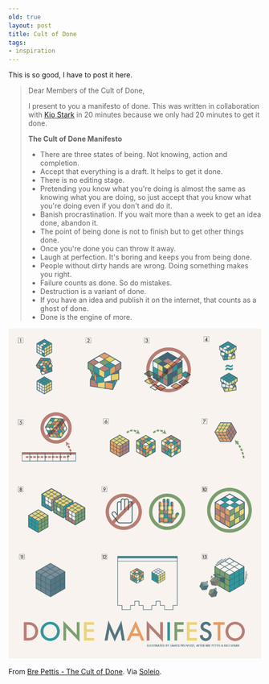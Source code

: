 ```yaml
---
old: true
layout: post
title: Cult of Done
tags:
- inspiration
---
```


This is so good, I have to post it here.

> Dear Members of the Cult of Done,
>
> I present to you a manifesto of done. This was written in collaboration with [Kio Stark](http://municipalarchive.wordpress.com/) in 20 minutes because we only had 20 minutes to get it done.
>
> **The Cult of Done Manifesto**
>
> - There are three states of being. Not knowing, action and completion.</li>
> - Accept that everything is a draft. It helps to get it done.</li>
> - There is no editing stage.</li>
> - Pretending you know what you're doing is almost the same as knowing what you are doing, so just accept that you know what you're doing even if you don't and do it.</li>
> - Banish procrastination. If you wait more than a week to get an idea done, abandon it.</li>
> - The point of being done is not to finish but to get other things done.</li>
> - Once you're done you can throw it away.</li>
> - Laugh at perfection. It's boring and keeps you from being done.</li>
> - People without dirty hands are wrong. Doing something makes you right.</li>
> - Failure counts as done. So do mistakes.</li>
> - Destruction is a variant of done.</li>
> - If you have an idea and publish it on the internet, that counts as a ghost of done.</li>
> - Done is the engine of more.</li>

![Cult of Done, Visually](/images/cult-of-done-visually.png)

From [Bre Pettis - The Cult of Done](http://www.brepettis.com/blog/2009/3/3/the-cult-of-done-manifesto.html). Via [Soleio](http://sole.io).